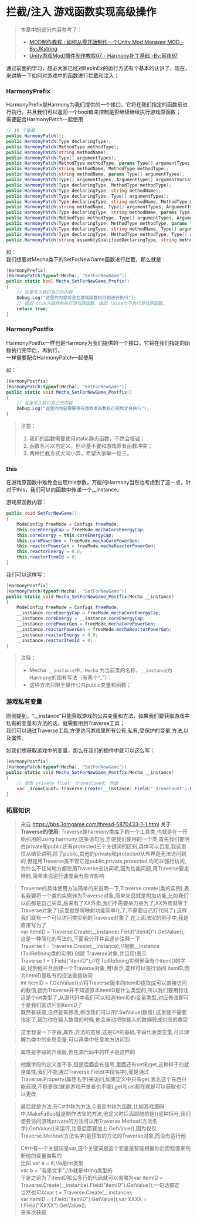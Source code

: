 # 拦截/注入 游戏函数实现高级操作
> 本章中的部分内容参考了：  
> - [MOD制作教程 : 如何从零开始制作一个Unity Mod Manager MOD - By:JKstring](https://bbs.3dmgame.com/thread-5870433-1-1.html "MOD制作教程 : 如何从零开始制作一个Unity Mod Manager MOD - By:JKstring")  
> - [Unity游戏Mod/插件制作教程07 - Harmony补丁基础 -By:宵夜97](https://www.bilibili.com/read/cv9019946 "Unity游戏Mod/插件制作教程07 - Harmony补丁基础 -By:宵夜97")


通过前面的学习，想必大家已经对BepInEx的运行方式有个基本的认识了，现在，来讲解一下如何对游戏中的函数进行拦截和注入；

### HarmonyPrefix
HarmonyPrefix是Harmony为我们提供的一个接口，它将在我们指定的函数前进行执行，并且我们可以返回一个bool值来控制是否继续继续执行游戏原函数；  
需要配合HarmonyPatch一起使用

```csharp
// 19 个重载
public HarmonyPatch();
public HarmonyPatch(Type declaringType);
public HarmonyPatch(MethodType methodType);
public HarmonyPatch(string methodName);
public HarmonyPatch(Type[] argumentTypes);
public HarmonyPatch(MethodType methodType, params Type[] argumentTypes);
public HarmonyPatch(string methodName, MethodType methodType);
public HarmonyPatch(string methodName, params Type[] argumentTypes);
public HarmonyPatch(Type[] argumentTypes, ArgumentType[] argumentVariations);
public HarmonyPatch(Type declaringType, MethodType methodType);
public HarmonyPatch(Type declaringType, string methodName);
public HarmonyPatch(Type declaringType, Type[] argumentTypes);
public HarmonyPatch(Type declaringType, string methodName, MethodType methodType);
public HarmonyPatch(string methodName, Type[] argumentTypes, ArgumentType[] argumentVariations);
public HarmonyPatch(Type declaringType, string methodName, params Type[] argumentTypes);
public HarmonyPatch(MethodType methodType, Type[] argumentTypes, ArgumentType[] argumentVariations);
public HarmonyPatch(Type declaringType, MethodType methodType, params Type[] argumentTypes);
public HarmonyPatch(Type declaringType, string methodName, Type[] argumentTypes, ArgumentType[] argumentVariations);
public HarmonyPatch(Type declaringType, MethodType methodType, Type[] argumentTypes, ArgumentType[] argumentVariations);
public HarmonyPatch(string assemblyQualifiedDeclaringType, string methodName, MethodType? methodType = null, Type[] argumentTypes = null, ArgumentType[] argumentVariations = null);
```

如：  
我们想要对Mecha类下的SetForNewGame函数进行拦截，那么就是：  
```csharp
[HarmonyPrefix]
[HarmonyPatch(typeof(Mecha), "SetForNewGame")]
public static bool Mecha_SetForNewGame_Prefix()
{
    // 这里写入我们自己的内容            
    Debug.Log("这里的内容将会在游戏函数执行前进行执行");
    // 返回 true为继续执执行游戏原函数，返回 false为不执行游戏原函数,
    return true;
}
```


### HarmonyPostfix
HarmonyPostfix一样也是Harmony为我们提供的一个接口，它将在我们指定的函数执行完毕后，再执行。  
一样需要配合HarmonyPatch一起使用

如：
```csharp
[HarmonyPostfix]
[HarmonyPatch(typeof(Mecha), "SetForNewGame")]
public static void Mecha_SetForNewGame_Postfix()
{
    // 这里写入我们自己的内容            
    Debug.Log("这里的内容需要等待游戏原函数执行完后才会执行");
}
```
> 注意：
> 1. 我们的函数需要使用static静态函数，不然会报错；
> 2. 函数名可以自定义，但尽量不要和游戏原有函数冲突；
> 3. 两种拦截方式大同小异，希望大家举一反三。

### this
在游戏原函数中难免会出现this参数，万能的Harmony当然也考虑到了这一点，针对于this，我们可以向函数中传递一个__instance。

游戏原函数内容：
```csharp
public void SetForNewGame()
{
    ModeConfig freeMode = Configs.freeMode;
    this.coreEnergyCap = freeMode.mechaCoreEnergyCap;
    this.coreEnergy = this.coreEnergyCap;
    this.corePowerGen = freeMode.mechaCorePowerGen;
    this.reactorPowerGen = freeMode.mechaReactorPowerGen;
    this.reactorEnergy = 0.0;
    this.reactorItemId = 0;
}
```

我们可以这样写：
```csharp
[HarmonyPostfix]
[HarmonyPatch(typeof(Mecha), "SetForNewGame")]
public static void Mecha_SetForNewGame_Postfix(Mecha __instance)
{
    ModeConfig freeMode = Configs.freeMode;
    __instance.coreEnergyCap = freeMode.mechaCoreEnergyCap;
    __instance.coreEnergy = __instance.coreEnergyCap;
    __instance.corePowerGen = freeMode.mechaCorePowerGen;
    __instance.reactorPowerGen = freeMode.mechaReactorPowerGen;
    __instance.reactorEnergy = 0.0;
    __instance.reactorItemId = 0;
}
```

> 注释：
> - Mecha` __instance`中，`Mecha` 为当前类的名称，`__instance`为Harmony的固有写法（有两个“_”）；
> - 这种方法只限于操作公共public变量和函数；

### 游戏私有变量
刚刚提到，“__instance”只能获取游戏的公共变量和方法，如果我们要获取游戏中私有的变量和方法的话，就需要用到Traverse工具；  
我们可以通过Traverse工具,方便访问游戏里所有公有,私有,受保护的变量,方法,以及属性,

如我们想获取游戏中的变量，那么在我们的插件中就可以这么写：
```csharp
[HarmonyPostfix]
[HarmonyPatch(typeof(Mecha), "SetForNewGame")]
public static void Mecha_SetForNewGame_Postfix(Mecha __instance)
{
    // 获取 private float _dronesSpeed; 的值
    var _droneCount= Traverse.Create(__instance).Field("_droneCount").GetValue();
}
```

### 拓展知识
> 来自 https://bbs.3dmgame.com/thread-5870433-1-1.html
**关于Traverse的使用:**
Traverse是harmony类库下的一个工具类,也就是在一开始引用的using harmony;这条语句后,方便我们使用的一个类,首先我们要明白private和public还有protected三个关键词的区别,具体可以百度,我这里仅从结论讲明,除了public,其他的private和protected从外界是无法访问到的,但是用Traverse类不管它是public,private,protected,均可以强行访问,为什么不任何地方都使用Traverse去访问呢,因为性能问题,用Traverse要走映射,简单来说运行速度会有些许影响

> Traverse的具体使用方法简单的来说明一下,Traverse.create(类的实例),表名我要将一个类的实例转为Traverse对象,简单来说就是附加功能,比如我们以前都是自己买菜,后来有了XX外卖,我们不需要亲力亲为了,XX外卖就等于Traverse对象了(这里就是将映射功能简单化了,不需要自己打代码了),这样我们就有一个可以访问类实例的Traverse对象了,在上面法宝的例子中,我是直接写为了  
var itemID = Traverse.Create(__instance).Field(\"itemID\").GetValue();  
这是一种简化的写法的,下面我分开并且逐步注释一下  
Traverse t = Traverse.Create(__instance);//根据__instance (ToilRefining类的实例) 创建 Traverse对象,并且用t表示  
Traverse f = t.Field(\"itemID\");//在ToilRefining实例里面有个itemID的字段,找到他并且创建一个Traverse对象,用f表示,这样可以强行访问 itemID,因为itemID是私有的没法直接访问  
int itemID = f.GetValue();//将Traverse版本的itemID提取成可以直接访问的数值,因为Traverse并不知道原本itemID是什么类型的,所以我们要用标注这是个int类型了,从源代码中我们可以知道itemID的变量类型,对应修改即可
于是我们就访问到itemID了  
既然有获取,自然就有修改,修改我们可以用f.SetValue(数值),这里就不需要指定了,因为你在输入数值的时候,他会自动把你输入的数据转成对应的类型  

> 这里我说一下字段,属性,方法的意思,这是C#的基础,字段代表类变量,可以理解为类中的全局变量,可以再类中任意地方访问到

> 属性是字段的升级版,他在源代码中的样子是这样的


> 他跟字段的定义差不多,但是后面会有括号,里面还有set和get,这种样子的就是属性,我们不能通过Traverse.Field(字段名字),而是通过Traverse.Property(属性名字)来访问,如果定义中只有get,表名这个东西只能获取,不能更改(就是游戏开发者也不能),get和set都在就是可以获取也可以更改

> 最后就是方法,在C#中称为方法,C语言中称为函数,比如游戏源码中,MakeFaBao就是制作法宝的方法,他定义时后面跟随的是()这种括号,我们想要访问游戏private的方法可以用Traverse.Method(方法名字).GetValue()来运行,注意后面要加上.GetValue(),因为仅仅Traverse.Method(方法名字)是获取的方法的Traverse对象,而没有运行他

> C#中有一个关键词是var,这个关键词是这个变量是智能根据你后面赋值来判断他的变量类型的  
比如 var a = 6;//a是int类型  
var b = \"我是文字\";//b就是string类型的  
于是之前为了itemID那么多行的代码就可以省略为var itemID = Traverse.Create(__instance).Field(\"itemID\").GetValue();一句话搞定  
当然也可以var t = Traverse.Create(__instance);  
var itemID = t.Field(\"itemID\").GetValue();var XXXX = t.Field(\"XXXX\").GetValue();  
来多次获取